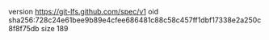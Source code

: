 version https://git-lfs.github.com/spec/v1
oid sha256:728c24e61bee9b89e4cfee686481c88c58c457ff1dbf17338e2a250c8f8f75db
size 189
